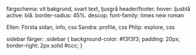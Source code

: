 färgschema: vit bakgrund, svart text, ljusgrå header/footer. hover: ljusblå active: blå. border-radius: 45%. descop. font-family: times new roman

Ellen: Första sidan, info, css
Sandra: profile, css
Phlip: explore, css

sidebar färger: 
 .sidebar {
        background-color: #f3f3f3;
        padding: 20px;
        border-right: 2px solid #ccc;
    }
